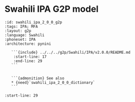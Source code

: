 
# Swahili IPA G2P model

``````{g2p} Swahili IPA G2P model
:id: swahili_ipa_2_0_0_g2p
:tags: IPA; MFA
:layout: g2p
:language: Swahili
:phoneset: IPA
:architecture: pynini

   ```{include} ../../../g2p/Swahili/IPA/v2.0.0/README.md
    :start-line: 17
    :end-line: 29
   ```


   ```{admonition} See also
   * {need}`swahili_ipa_2_0_0_dictionary`
   ```
``````

```{include} ../../../g2p/Swahili/IPA/v2.0.0/README.md
:start-line: 29
```
